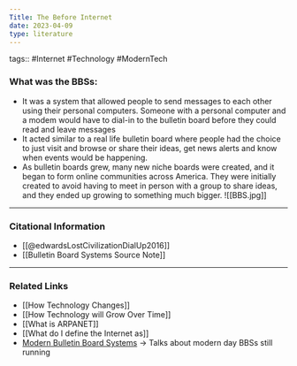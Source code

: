 ```yaml
---
Title: The Before Internet
date: 2023-04-09
type: literature
---
```

tags:: #Internet #Technology #ModernTech 


### What was the BBSs:
- It was a system that allowed people to send messages to each other using their personal computers. Someone with a personal computer and a modem would have to dial-in to the bulletin board before they could read and leave messages
- It acted similar to a real life bulletin board where people had the choice to just visit and browse or share their ideas, get news alerts and know when events would be happening.
- As bulletin boards grew, many new niche boards were created, and it began to form online communities across America. They were initially created to avoid having to meet in person with a group to share ideas, and they ended up growing to something much bigger.
![[BBS.jpg]]
---
### Citational Information

- [[@edwardsLostCivilizationDialUp2016]]
- [[Bulletin Board Systems Source Note]]

---

### Related Links
- [[How Technology Changes]]
- [[How Technology will Grow Over Time]]
- [[What is ARPANET]]
- [[What do I define the Internet as]]
- [Modern Bulletin Board Systems](https://www.pcmag.com/news/7-modern-bbses-worth-calling-today) → Talks about modern day BBSs still running
